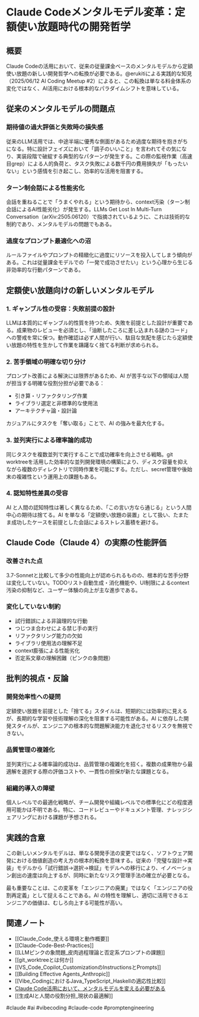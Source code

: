 # Claude Codeメンタルモデル変革：定額使い放題時代の開発哲学

## 概要

Claude Codeの活用において、従来の従量課金ベースのメンタルモデルから定額使い放題の新しい開発哲学への転換が必要である。@erukitiによる実践的な知見（2025/06/12 AI Coding Meetup #2）によると、この転換は単なる料金体系の変化ではなく、AI活用における根本的なパラダイムシフトを意味している。

## 従来のメンタルモデルの問題点

### 期待値の過大評価と失敗時の損失感

従来のLLM活用では、中途半端に優秀な側面があるため過度な期待を抱きがちになる。特に設計フェイズにおいて「調子のいいこと」を言われてその気になり、実装段階で破綻する典型的なパターンが発生する。この際の監視作業（高速目grep）による人的負荷と、タスク失敗による数千円の費用損失が「もったいない」という感情を引き起こし、効率的な活用を阻害する。

### ターン制会話による性能劣化

会話を重ねることで「うまくやれる」という期待から、context汚染（ターン制会話によるAI性能劣化）が発生する。LLMs Get Lost In Multi-Turn Conversation（arXiv:2505.06120）で指摘されているように、これは技術的な制約であり、メンタルモデルの問題でもある。

### 過度なプロンプト最適化への沼

ルールファイルやプロンプトの精緻化に過度にリソースを投入してしまう傾向がある。これは従量課金モデルでの「一発で成功させたい」という心理から生じる非効率的な行動パターンである。

## 定額使い放題向けの新しいメンタルモデル

### 1. ギャンブル性の受容：失敗前提の設計

LLMは本質的にギャンブル的性質を持つため、失敗を前提とした設計が重要である。成果物のレビューを必須とし、「油断したころに差し込まれる謎のコード」への警戒を常に保つ。動作確認は必ず人間が行い、駄目な気配を感じたら定額使い放題の特性を生かして作業を躊躇なく捨てる判断が求められる。

### 2. 苦手領域の明確な切り分け

プロンプト改善による解決には限界があるため、AI が苦手な以下の領域は人間が担当する明確な役割分担が必要である：

- 引き算・リファクタリング作業
- ライブラリ選定と非標準的な使用法
- アーキテクチャ論・設計論

カジュアルにタスクを「奪い取る」ことで、AI の強みを最大化する。

### 3. 並列実行による確率論的成功

同じタスクを複数並列で実行することで成功確率を向上させる戦略。git worktreeを活用した効率的な並列開発環境の構築により、ディスク容量を抑えながら複数のディレクトリで同時作業を可能にする。ただし、secret管理や後始末の複雑性という運用上の課題もある。

### 4. 認知特性差異の受容

AI と人間の認知特性は著しく異なるため、「この言い方なら通じる」という人間中心の期待は捨てる。AI を単なる「定額使い放題の装置」として扱い、たまたま成功したケースを前提とした会話によるストレス蓄積を避ける。

## Claude Code（Claude 4）の実際の性能評価

### 改善された点

3.7-Sonnetと比較して多少の性能向上が認められるものの、根本的な苦手分野は変化していない。TODOリスト自動生成・消化機能や、UI制限によるcontext汚染の抑制など、ユーザー体験の向上が主な進歩である。

### 変化していない制約

- 試行錯誤による非論理的な行動
- つじつま合わせによる禁じ手の実行
- リファクタリング能力の欠如
- ライブラリ使用法の理解不足
- context膨張による性能劣化
- 否定系文章の理解困難（ピンクの象問題）

## 批判的視点・反論

### 開発効率性への疑問

定額使い放題を前提とした「捨てる」スタイルは、短期的には効率的に見えるが、長期的な学習や技術理解の深化を阻害する可能性がある。AI に依存した開発スタイルが、エンジニアの根本的な問題解決能力を退化させるリスクを無視できない。

### 品質管理の複雑化

並列実行による確率論的成功は、品質管理の複雑化を招く。複数の成果物から最適解を選択する際の評価コストや、一貫性の担保が新たな課題となる。

### 組織的導入の障壁

個人レベルでの最適化戦略が、チーム開発や組織レベルでの標準化にどの程度適用可能かは不明である。特に、コードレビューやドキュメント管理、ナレッジシェアリングにおける課題が予想される。

## 実践的含意

この新しいメンタルモデルは、単なる開発手法の変更ではなく、ソフトウェア開発における価値創造の考え方の根本的転換を意味する。従来の「完璧な設計→実装」モデルから「試行錯誤→選択→検証」モデルへの移行により、イノベーション創出の速度は向上するが、同時に新たなリスク管理手法の確立が必要となる。

最も重要なことは、この変革を「エンジニアの廃業」ではなく「エンジニアの役割再定義」として捉えることである。AI の特性を理解し、適切に活用できるエンジニアの価値は、むしろ向上する可能性が高い。

## 関連ノート

- [[Claude_Code_使える環境と動作概要]]
- [[Claude-Code-Best-Practices]]
- [[LLMピンクの象問題_皮肉過程理論と否定系プロンプトの課題]]
- [[git_worktreeとは何か]]
- [[VS_Code_Copilot_CustomizationのInstructionsとPrompts]]
- [[Building Effective Agents_Anthropic]]
- [[Vibe_CodingにおけるJava_TypeScript_Haskellの適応性比較]]
- [Claude Code活用において、メンタルモデルを変える必要がある](https://speakerdeck.com/erukiti/rethinking-claude-code-mental-models)
- [[生成AIと人間の役割分担_現状の最適解]]

#claude #ai #vibecoding #claude-code #promptengineering
